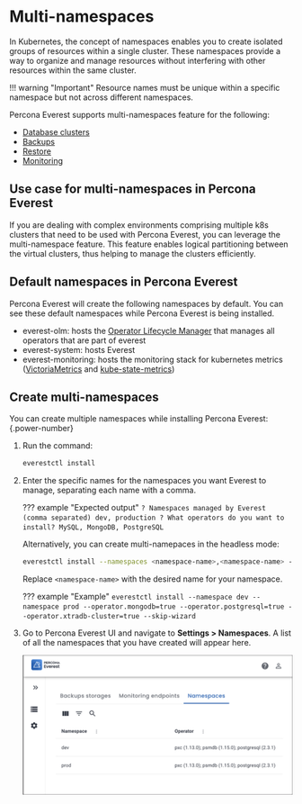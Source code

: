 # Multi-namespaces

In Kubernetes, the concept of namespaces enables you to create isolated groups of resources within a single cluster. These namespaces provide a way to organize and manage resources without interfering with other resources within the same cluster.


!!! warning "Important"
    Resource names must be unique within a specific namespace but not across different namespaces.


Percona Everest supports multi-namespaces feature for the following:

- [Database clusters](use/db_provision.md)
- [Backups](use/createBackups/CreateOnDemand.md)
- [Restore](use/RestoreBackup.md)
- [Monitoring](use/monitor_endpoints.md)

## Use case for multi-namespaces in Percona Everest

If you are dealing with complex environments comprising multiple k8s clusters that need to be used with Percona Everest, you can leverage the multi-namespace feature. This feature enables logical partitioning between the virtual clusters, thus helping to manage the clusters efficiently.

## Default namespaces in Percona Everest

Percona Everest will create the following namespaces by default. You can see these default namespaces while Percona Everest is being installed.

- everest-olm: hosts the [Operator Lifecycle Manager](https://olm.operatorframework.io/) that manages all operators that are part of everest
- everest-system: hosts Everest 
- everest-monitoring: hosts the monitoring stack for kubernetes metrics ([VictoriaMetrics](https://victoriametrics.com/) and [kube-state-metrics](https://github.com/kubernetes/kube-state-metrics))


## Create multi-namespaces

You can create multiple namespaces while installing Percona Everest:
{.power-number}

1. Run the command:

    ```sh
    everestctl install
    ```

2. Enter the specific names for the namespaces you want Everest to manage, separating each name with a comma.

    ??? example "Expected output"
        ```
        ? Namespaces managed by Everest (comma separated) dev, production
        ? What operators do you want to install? MySQL, MongoDB, PostgreSQL        
        ```

    Alternatively, you can create multi-namepaces in the headless mode:

    ```sh
    everestctl install --namespaces <namespace-name>,<namespace-name> --operator.mongodb=true --operator.postgresql=true --operator.xtradb-cluster=true --skip-wizard
    ```
    Replace `<namespace-name>` with the desired name for your namespace.

    ??? example "Example"
        ```
        everestctl install --namespace dev --namespace prod --operator.mongodb=true --operator.postgresql=true --operator.xtradb-cluster=true --skip-wizard
        ```

3. Go to Percona Everest UI and navigate to <i class="uil uil-cog"></i> **Settings > Namespaces**. A list of all the namespaces that you have created will appear here.

     ![!image](images/everest_multinamespaces.png)












 


